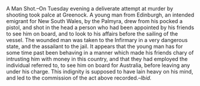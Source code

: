 A Man Shot.–On Tuesday evening a deliverate
                    attempt at murder by shooting took palce at Greenock. A young man from
                    Edinburgh, an intended emigrant for New South Wales, by the Palmyra, drew
                    from his pocked a pistol, and shot in the head a person who had been
                    appointed by his friends to see him on board, and to look to his affairs
                    before the sailing of the vessel. The wounded man was taken to the
                    Infirmary in a very dangerous state, and the assailant to the jail. It
                    appears that the young man has for some time past been behaving in a manner
                    which made his friends chary of intrusting him with money in this country,
                    and that they had employed the individual referred to, to see him on
                    board for Australia, before leaving any under his charge. This indignity is
                    supposed to have lain heavy on his mind, and led to the commission of
                    the act above recorded.–*Ibid.*